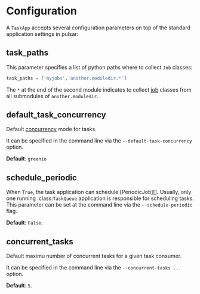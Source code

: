 # Configuration

A `TaskApp` accepts several configuration parameters on top of the
standard application settings in pulsar:

## task_paths

This parameter specifies a list of python paths where to collect
`Job` classes:
```python
task_paths = ['myjobs','another.moduledir.*']
```
  The ``*`` at the end of the second module indicates to collect
  [job](./job.html) classes from all submodules of ``another.moduledir``.

## default_task_concurrency

Default [concurrency](./concurrency.html) mode for tasks.

It can be specified in the command line via the
``--default-task-concurrency`` option.

**Default**: ``greenio``

## schedule_periodic

When ``True``, the task application can schedule [PeriodicJob][]. Usually,
only one running :class:`TaskQueue` application is responsible for
scheduling tasks.
This parameter can be set at the command line via the ``--schedule-periodic``
flag.

**Default**: ``False``.

## concurrent_tasks

Default maximu number of concurrent tasks for a given task consumer.

It can be specified in the command line via the
``--concurrent-tasks ...`` option.

**Default**: ``5``.


[Job]: ./job.md
